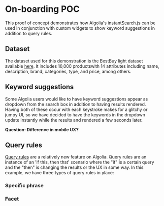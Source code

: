 # On-boarding POC

This proof of concept demonstrates how Algolia's [instantSearch.js](https://www.algolia.com/doc/tutorials/search-ui/instant-search/build-an-instant-search-results-page/instantsearchjs/#before-starting) can be used in conjunction with custom widgets to show keyword suggestions in addition to query rules.

## Dataset

The dataset used for this demonstration is the BestBuy light dataset available [here](https://raw.githubusercontent.com/algolia/datasets-public/master/bestbuy_light.json).  It includes 10,000 productswith 14 attributes including name, description, brand, categories, type, and price, among others.

## Keyword suggestions

Some Algolia users would like to have keyword suggestions appear as dropdown from the search box in addition to having results rendered.  Having both of these occur with each keystroke makes for a glitchy or jumpy UI, so we have decided to have the keywords in the dropdown update instantly while the results and rendered a few seconds later.

**Question:  Difference in mobile UX?**

## Query rules

[Query rules](https://www.algolia.com/doc/guides/query-rules/query-rules-overview/) are a relatively new feature on Algolia.  Query rules are an instance of an 'if this, then that' scenario where the "if" is a certain query and the "then" is changing the results or the UX in some way.  In this example, we have three types of query rules in place:

### Specific phrase

### Facet

### 



